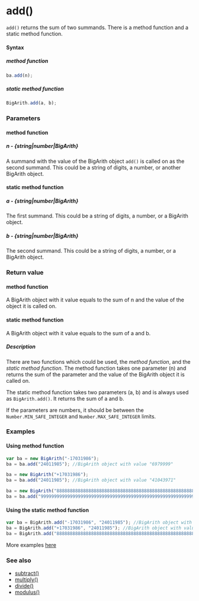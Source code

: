 # add()
<code>add()</code> returns the sum of two summands. There is a method function and a static method function.

#### Syntax
##### method function
```javascript
ba.add(n);
```

##### static method function
```javascript
BigArith.add(a, b);
```
 
### Parameters
#### method function
##### n - {string|number|BigArith}
A summand with the value of the BigArith object <code>add()</code> is called on as the second summand. This could be a string of digits, a number, or another BigArith object.

#### static method function
##### a - {string|number|BigArith}
The first summand. This could be a string of digits, a number, or a BigArith object.

##### b - {string|number|BigArith}
The second summand. This could be a string of digits, a number, or a BigArith object.

### Return value
#### method function
A BigArith object with it value equals to the sum of n and the value of the object it is called on.

#### static method function
A BigArith object with it value equals to the sum of a and b.

##### Description
There are two functions which could be used, the *method function*, and the *static method function*. The method function takes one parameter (n) and returns the sum of the parameter and the value of the BigArith object it is called on.

The static method function takes two parameters (a, b) and is always used as <code>BigArith.add()</code>. It returns the sum of a and b. 

If the parameters are numbers, it should be between the <code>Number.MIN_SAFE_INTEGER</code> and <code>Number.MAX_SAFE_INTEGER</code> limits.


### Examples
#### Using method function

```javascript
var ba = new BigArith("-17031986");
ba = ba.add("24011985"); //BigArith object with value "6979999"

ba = new BigArith("+17031986");
ba = ba.add("24011985"); //BigArith object with value "41043971"

ba = new BigArith("8888888888888888888888888888888888888888888888888888888");
ba = ba.add("99999999999999999999999999999999999999999999999999999999999999"); //BigArith object with value "100000008888888888888888888888888888888888888888888888888888887" 
```

#### Using the static method function

```javascript
var ba = BigArith.add("-17031986", "24011985"); //BigArith object with value "6979999"
ba = BigArith.add("+17031986", "24011985"); //BigArith object with value "41043971"
ba = BigArith.add("8888888888888888888888888888888888888888888888888888888", "99999999999999999999999999999999999999999999999999999999999999"); //BigArith object with value "100000008888888888888888888888888888888888888888888888888888887"
```

More examples [here](https://github.com/osofem/BigArith.js/tree/master/examples/)

### See also
* [subtract()](https://osofem.github.io/BigArith.js/documentation/subtract.html)
* [multiply()](https://osofem.github.io/BigArith.js/documentation/multiply.html)
* [divide()](https://osofem.github.io/BigArith.js/documentation/divide.html)
* [modulus()](https://osofem.github.io/BigArith.js/documentation/modulus.html)